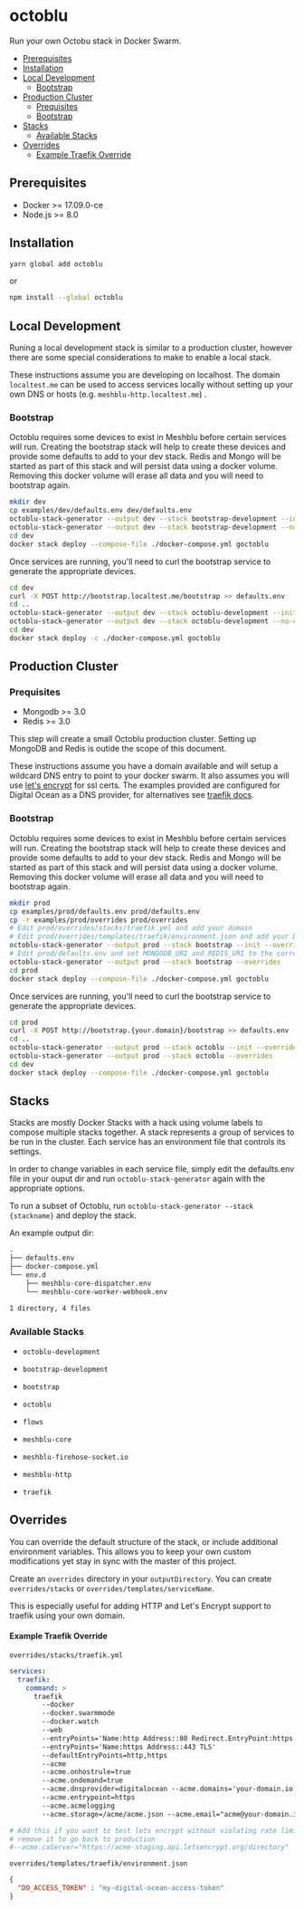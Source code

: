 # octoblu

Run your own Octobu stack in Docker Swarm.

<!-- toc -->

- [Prerequisites](#prerequisites)
- [Installation](#installation)
- [Local Development](#local-development)
  * [Bootstrap](#bootstrap)
- [Production Cluster](#production-cluster)
  * [Prequisites](#prequisites)
  * [Bootstrap](#bootstrap-1)
- [Stacks](#stacks)
  * [Available Stacks](#available-stacks)
- [Overrides](#overrides)
    + [Example Traefik Override](#example-traefik-override)

<!-- tocstop -->

## Prerequisites

- Docker >= 17.09.0-ce
- Node.js >= 8.0

## Installation

```bash
yarn global add octoblu
```

or

```bash
npm install --global octoblu
```

## Local Development

Runing a local development stack is similar to a production cluster, however there are some special considerations to make to enable a local stack.

These instructions assume you are developing on localhost. The domain `localtest.me` can be used to access services locally without setting up your own DNS or hosts (e.g. `meshblu-http.localtest.me`) .

### Bootstrap

Octoblu requires some devices to exist in Meshblu before certain services will run. Creating the bootstrap stack will help to create these devices and provide some defaults to add to your dev stack. Redis and Mongo will be started as part of this stack and will persist data using a docker volume. Removing this docker volume will erase all data and you will need to bootstrap again.

```bash
mkdir dev
cp examples/dev/defaults.env dev/defaults.env
octoblu-stack-generator --output dev --stack bootstrap-development --init --no-constraints
octoblu-stack-generator --output dev --stack bootstrap-development --no-constraints
cd dev
docker stack deploy --compose-file ./docker-compose.yml goctoblu
```

Once services are running, you'll need to curl the bootstrap service to generate the appropriate devices.

```bash
cd dev
curl -X POST http://bootstrap.localtest.me/bootstrap >> defaults.env
cd ..
octoblu-stack-generator --output dev --stack octoblu-development --init --no-constraints
octoblu-stack-generator --output dev --stack octoblu-development --no-constraints
cd dev
docker stack deploy -c ./docker-compose.yml goctoblu
```

## Production Cluster

### Prequisites

- Mongodb >= 3.0
- Redis >= 3.0

This step will create a small Octoblu production cluster. Setting up MongoDB and Redis is outide the scope of this document.

These instructions assume you have a domain available and will setup a wildcard DNS entry to point to your docker swarm. It also assumes you will use [let's encrypt](https://letsencrypt.org) for ssl certs. The examples provided are configured for Digital Ocean as a DNS provider, for alternatives see [traefik docs](https://docs.traefik.io/configuration/acme/#dnsprovider).

### Bootstrap

Octoblu requires some devices to exist in Meshblu before certain services will run. Creating the bootstrap stack will help to create these devices and provide some defaults to add to your dev stack. Redis and Mongo will be started as part of this stack and will persist data using a docker volume. Removing this docker volume will erase all data and you will need to bootstrap again.

```bash
mkdir prod 
cp examples/prod/defaults.env prod/defaults.env
cp -r examples/prod/overrides prod/overrides
# Edit prod/overrides/stacks/traefik.yml and add your domain
# Edit prod/overrides/templates/traefik/environment.json and add your Digital Ocean credentials
octoblu-stack-generator --output prod --stack bootstrap --init --overrides
# Edit prod/defaults.env and set MONGODB_URI and REDIS_URI to the correct URLs
octoblu-stack-generator --output prod --stack bootstrap --overrides
cd prod
docker stack deploy --compose-file ./docker-compose.yml goctoblu
```

Once services are running, you'll need to curl the bootstrap service to generate the appropriate devices.

```bash
cd prod
curl -X POST http://bootstrap.{your.domain}/bootstrap >> defaults.env
cd ..
octoblu-stack-generator --output prod --stack octoblu --init --overrides
octoblu-stack-generator --output prod --stack octoblu --overrides
cd dev
docker stack deploy --compose-file ./docker-compose.yml goctoblu
```

## Stacks

Stacks are mostly Docker Stacks with a hack using volume labels to compose multiple stacks together. A stack represents a group of services to be run in the cluster. Each service has an environment file that controls its settings.

In order to change variables in each service file, simply edit the defaults.env file in your ouput dir and run `octoblu-stack-generator` again with the appropriate options.

To run a subset of Octoblu, run `octoblu-stack-generator --stack {stackname}` and deploy the stack.

An example output dir:

```txt
.
├── defaults.env
├── docker-compose.yml
└── env.d
    ├── meshblu-core-dispatcher.env
    └── meshblu-core-worker-webhook.env

1 directory, 4 files
```

### Available Stacks

- `octoblu-development`
- `bootstrap-development`

- `bootstrap`
- `octoblu`
- `flows`
- `meshblu-core`
- `meshblu-firehose-socket.io`
- `meshblu-http`
- `traefik`


## Overrides
You can override the default structure of the stack, or include additional environment variables. This allows you to keep your own custom modifications yet stay in sync with the master of this project.

Create an `overrides` directory in your `outputDirectory`. You can create `overrides/stacks` or `overrides/templates/serviceName`.

This is especially useful for adding HTTP and Let's Encrypt support to traefik using your own domain.

#### Example Traefik Override
`overrides/stacks/traefik.yml`
```yaml
services:
  traefik:
    command: >
      traefik
        --docker
        --docker.swarmmode
        --docker.watch
        --web
        --entryPoints='Name:http Address::80 Redirect.EntryPoint:https'
        --entryPoints='Name:https Address::443 TLS'
        --defaultEntryPoints=http,https
        --acme
        --acme.onhostrule=true
        --acme.ondemand=true
        --acme.dnsprovider=digitalocean --acme.domains='your-domain.io'
        --acme.entrypoint=https
        --acme.acmelogging
        --acme.storage=/acme/acme.json --acme.email="acme@your-domain.io"

# Add this if you want to test lets encrypt without violating rate limits
# remove it to go back to production
#--acme.caServer="https://acme-staging.api.letsencrypt.org/directory"
```

`overrides/templates/traefik/environment.json`
```json
{
  "DO_ACCESS_TOKEN" : "my-digital-ocean-access-token"
}
```

